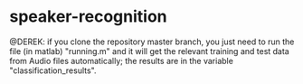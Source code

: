 # speaker-recognition

@DEREK: if you clone the repository master branch, you just need to run the file (in matlab) "running.m" and it will get the relevant training and test data from Audio files automatically; the results are in the variable "classification_results".
